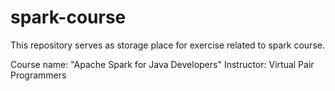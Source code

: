 # spark-course
This repository serves as storage place for exercise related to spark course.

Course name: "Apache Spark for Java Developers"
Instructor: Virtual Pair Programmers
